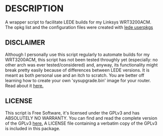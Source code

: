 # DESCRIPTION

A wrapper script to facilitate LEDE builds for my Linksys WRT3200ACM. The opkg list and the configuration files were created with [lede userpkgs](https://github.com/aasgit/lede-userpkgs)

## DISCLAIMER

Although I personally use this script regularly to automate builds for my WRT3200ACM, this script has not been tested throughly yet (especially: no other arch was ever tested/considered) and, anyway, its functionality might break pretty easily because of differences between LEDE versions. It is meant as both personal use and an itch to scratch. You are better off learning how to create your own 'sysupgrade.bin' image for your router. Read about it [here.](https://lede-project.org/docs/user-guide/imagebuilder)

## LICENSE

This script is Free Software, it's licensed under the GPLv3 and has ABSOLUTELY NO WARRANTY. You can find and read the complete version of the GPLv3 [here.](https://www.gnu.org/licenses/old-licenses/gpl-2.0.en.html) A LICENSE file containing a verbatim copy of the GPLv3 is included in this package.

